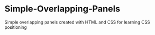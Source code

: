 # Simple-Overlapping-Panels
Simple overlapping panels created with HTML and CSS for learning CSS positioning
